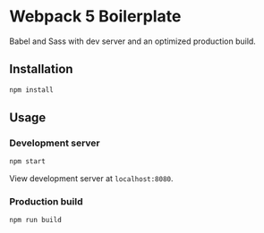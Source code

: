 # Webpack 5 Boilerplate

Babel and Sass with dev server and an optimized production build.

## Installation

```bash
npm install
```

## Usage

### Development server

```bash
npm start
```

View development server at `localhost:8080`.

### Production build

```bash
npm run build
```
